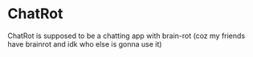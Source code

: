 # ChatRot
ChatRot is supposed to be a chatting app with brain-rot (coz my friends have brainrot and idk who else is gonna use it)
